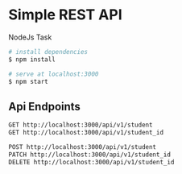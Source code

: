 # Simple REST API
NodeJs Task

```bash
# install dependencies
$ npm install

# serve at localhost:3000
$ npm start
```
## Api Endpoints
````bash
GET http://localhost:3000/api/v1/student
GET http://localhost:3000/api/v1/student_id

POST http://localhost:3000/api/v1/student
PATCH http://localhost:3000/api/v1/student_id
DELETE http://localhost:3000/api/v1/student_id

